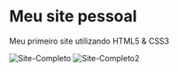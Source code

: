 # Meu site pessoal

Meu primeiro site utilizando HTML5 & CSS3

![Site-Completo](https://user-images.githubusercontent.com/72763379/126848719-629b699e-94c5-45b9-a88a-643bba192649.png)
![Site-Completo2](https://user-images.githubusercontent.com/72763379/126849036-2b8c6b49-7f70-420e-b293-b7ab862b16ea.png)
